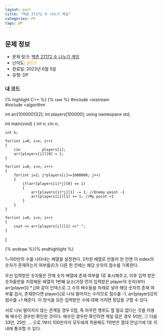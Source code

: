 ```yaml
---
layout: post
title: "백준 27172 수 나누기 게임"
categories: PS
tags: DP
---
```


## 문제 정보
- 문제 링크: [백준 27172 수 나누기 게임](https://www.acmicpc.net/problem/27172)
- 난이도: <span style="color:#FFA500">골드5</span>
- 완료일: 2023년 6월 5일
- 유형: DP

### 내 코드

{% highlight C++ %} {% raw %}
#include <iostream	
#include <algorithm	

int arr[1000001][2];
int players[100000];
using namespace std;

int main(void)
{
	int n;
	cin 		 n;
	
	int k;
	
	for(int i=0; i<n; i++)
	{
		cin 		 players[i];
		arr[players[i]][0] = 1;
	}
	
	for(int i=0; i<n; i++)
	{
		for(int j=2; j*players[i]<=1000000; j++)
		{
			if(arr[players[i]*j][0] == 1)
			{
				arr[players[i]*j][1] -= 1; //Enemy point -1
				arr[players[i]][1] += 1; //My point +1
			}
		}
	}
	
	for(int i=0; i<n; i++)
	{
		cout << arr[players[i]][1] <<" ";
	}
	
}

{% endraw %}{% endhighlight %}

1~100만의 수를 나타내는 배열을 설정한다. 2차원 배열로 만들어 한 칸엔 이 index의 숫자가 존재하는지 여부를(0,1) 다른 한 칸에는 해당 숫자의 점수를 기록한다.

우선 입력받은 숫자들은 전체 숫자 배열에 존재 여부를 1로 표시해주고, 이후 입력 받은 숫자들만을 저장해둔 배열의 1번째 요소(가장 먼저 입력받은 player의 숫자)부터 arr[player[i] * j]와 같이 인덱스로 그 수의 배수들을 차례로 넣어 해당 숫자의 존재 여부를 검사, 존재한다면 player[i]로 나눠 떨어지는 수이므로 점수를 -1, arr[player[i]]의 점수를 +1 해준다. 이 방식을 모든 입력받은 수에 대해 거치면 정답을 구할 수 있다. 

서로 나눠 떨어지지 않는 관계일 경우 0점, 즉 아무런 행위도 할 필요 없다는 것을 이용해 배수인 경우만 확인한 것이다. 배수인 경우만 확인하면 제일 많은 경우 50만, 그 다음 33만, 25만, … 으로 1부터 100만까지 모두에게 적용해도 1억번은 절대 안넘기에 1초 이내에 통과할 수 있다.
